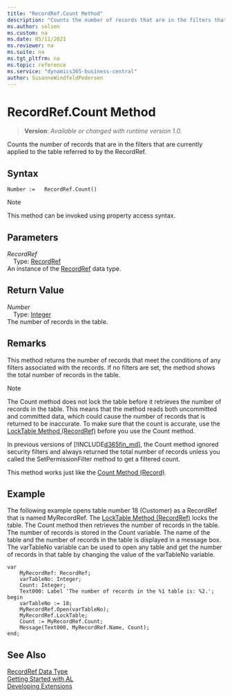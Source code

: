 ```yaml
---
title: "RecordRef.Count Method"
description: "Counts the number of records that are in the filters that are currently applied to the table referred to by the RecordRef."
ms.author: solsen
ms.custom: na
ms.date: 05/11/2021
ms.reviewer: na
ms.suite: na
ms.tgt_pltfrm: na
ms.topic: reference
ms.service: "dynamics365-business-central"
author: SusanneWindfeldPedersen
---
```

[//]: # (START>DO_NOT_EDIT)
[//]: # (IMPORTANT:Do not edit any of the content between here and the END>DO_NOT_EDIT.)
[//]: # (Any modifications should be made in the .xml files in the ModernDev repo.)
# RecordRef.Count Method
> **Version**: _Available or changed with runtime version 1.0._

Counts the number of records that are in the filters that are currently applied to the table referred to by the RecordRef.


## Syntax
```
Number :=   RecordRef.Count()
```
> [!NOTE]
> This method can be invoked using property access syntax.

## Parameters
*RecordRef*  
&emsp;Type: [RecordRef](recordref-data-type.md)  
An instance of the [RecordRef](recordref-data-type.md) data type.

## Return Value
*Number*  
&emsp;Type: [Integer](../integer/integer-data-type.md)  
The number of records in the table.


[//]: # (IMPORTANT: END>DO_NOT_EDIT)

## Remarks  
 This method returns the number of records that meet the conditions of any filters associated with the records. If no filters are set, the method shows the total number of records in the table.  
  
> [!NOTE]  
>  The Count method does not lock the table before it retrieves the number of records in the table. This means that the method reads both uncommitted and committed data, which could cause the number of records that is returned to be inaccurate. To make sure that the count is accurate, use the [LockTable Method \(RecordRef\)](recordref-locktable-method.md) before you use the Count method.  
  
 In previous versions of [!INCLUDE[d365fin_md](../../includes/d365fin_md.md)], the Count method ignored security filters and always returned the total number of records unless you called the SetPermissionFilter method to get a filtered count. 

<!-- In [!INCLUDE[d365fin_long_md](../../includes/d365fin_long_md.md)], the Count method adheres to the [SecurityFiltering Property](../../properties/devenv-securityfiltering-property.md). --> 
<!-- Links For more information, see [Security Filter Modes](Security-Filter-Modes.md) -->  
  
 This method works just like the [Count Method \(Record\)](../record/record-count-method.md).  
  
## Example  
 The following example opens table number 18 \(Customer\) as a RecordRef that is named MyRecordRef. The [LockTable Method \(RecordRef\)](recordref-locktable-method.md) locks the table. The Count method then retrieves the number of records in the table. The number of records is stored in the Count variable. The name of the table and the number of records in the table is displayed in a message box. The varTableNo variable can be used to open any table and get the number of records in that table by changing the value of the varTableNo variable.
 
```al
var
    MyRecordRef: RecordRef;
    varTableNo: Integer;
    Count: Integer;
    Text000: Label 'The number of records in the %1 table is: %2.';
begin
    varTableNo := 18;  
    MyRecordRef.Open(varTableNo);  
    MyRecordRef.LockTable;  
    Count := MyRecordRef.Count;  
    Message(Text000, MyRecordRef.Name, Count);  
end;
```  
  

## See Also
[RecordRef Data Type](recordref-data-type.md)  
[Getting Started with AL](../../devenv-get-started.md)  
[Developing Extensions](../../devenv-dev-overview.md)